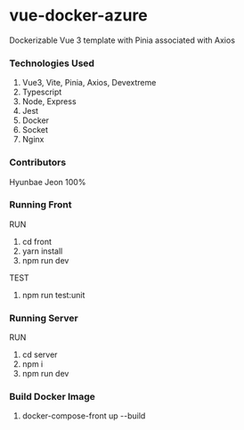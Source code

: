 # vue-docker-azure

Dockerizable Vue 3 template with Pinia associated with Axios

### Technologies Used

1. Vue3, Vite, Pinia, Axios, Devextreme
2. Typescript
3. Node, Express
4. Jest
5. Docker
6. Socket
7. Nginx

### Contributors

Hyunbae Jeon 100%

### Running Front

RUN

1. cd front
2. yarn install
3. npm run dev

TEST

1.  npm run test:unit

### Running Server

RUN

1. cd server
2. npm i
3. npm run dev

### Build Docker Image

1. docker-compose-front up --build
